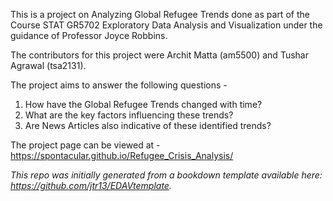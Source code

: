 This is a project on Analyzing Global Refugee Trends done as part of the Course STAT GR5702 Exploratory Data Analysis and Visualization under the guidance of Professor Joyce Robbins.

The contributors for this project were Archit Matta (am5500) and Tushar Agrawal (tsa2131).

The project aims to answer the following questions - 
  1. How have the Global Refugee Trends changed with time?
  2. What are the key factors influencing these trends?
  3. Are News Articles also indicative of these identified trends?
  
The project page can be viewed at - https://spontacular.github.io/Refugee_Crisis_Analysis/

*This repo was initially generated from a bookdown template available here: https://github.com/jtr13/EDAVtemplate.*	

